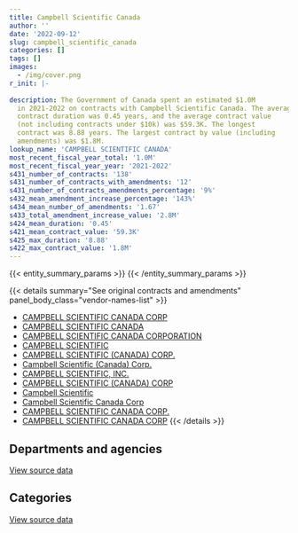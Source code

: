 ```yaml
---
title: Campbell Scientific Canada
author: ''
date: '2022-09-12'
slug: campbell_scientific_canada
categories: []
tags: []
images:
  - /img/cover.png
r_init: |-
  
description: The Government of Canada spent an estimated $1.0M
  in 2021-2022 on contracts with Campbell Scientific Canada. The average
  contract duration was 0.45 years, and the average contract value
  (not including contracts under $10k) was $59.3K. The longest
  contract was 8.88 years. The largest contract by value (including
  amendments) was $1.8M.
lookup_name: 'CAMPBELL SCIENTIFIC CANADA'
most_recent_fiscal_year_total: '1.0M'
most_recent_fiscal_year_year: '2021-2022'
s431_number_of_contracts: '138'
s431_number_of_contracts_with_amendments: '12'
s431_number_of_contracts_amendments_percentage: '9%'
s432_mean_amendment_increase_percentage: '143%'
s434_mean_number_of_amendments: '1.67'
s433_total_amendment_increase_value: '2.8M'
s424_mean_duration: '0.45'
s421_mean_contract_value: '59.3K'
s425_max_duration: '8.88'
s422_max_contract_value: '1.8M'
---
```


<script src="/rmarkdown-libs/htmlwidgets/htmlwidgets.js"></script>
<link href="/rmarkdown-libs/datatables-css/datatables-crosstalk.css" rel="stylesheet" />
<script src="/rmarkdown-libs/datatables-binding/datatables.js"></script>
<script src="/rmarkdown-libs/jquery/jquery-3.6.0.min.js"></script>
<link href="/rmarkdown-libs/dt-core-bootstrap/css/dataTables.bootstrap.min.css" rel="stylesheet" />
<link href="/rmarkdown-libs/dt-core-bootstrap/css/dataTables.bootstrap.extra.css" rel="stylesheet" />
<script src="/rmarkdown-libs/dt-core-bootstrap/js/jquery.dataTables.min.js"></script>
<script src="/rmarkdown-libs/dt-core-bootstrap/js/dataTables.bootstrap.min.js"></script>
<link href="/rmarkdown-libs/crosstalk/css/crosstalk.min.css" rel="stylesheet" />
<script src="/rmarkdown-libs/crosstalk/js/crosstalk.min.js"></script>
<script src="/rmarkdown-libs/htmlwidgets/htmlwidgets.js"></script>
<link href="/rmarkdown-libs/datatables-css/datatables-crosstalk.css" rel="stylesheet" />
<script src="/rmarkdown-libs/datatables-binding/datatables.js"></script>
<script src="/rmarkdown-libs/jquery/jquery-3.6.0.min.js"></script>
<link href="/rmarkdown-libs/dt-core-bootstrap/css/dataTables.bootstrap.min.css" rel="stylesheet" />
<link href="/rmarkdown-libs/dt-core-bootstrap/css/dataTables.bootstrap.extra.css" rel="stylesheet" />
<script src="/rmarkdown-libs/dt-core-bootstrap/js/jquery.dataTables.min.js"></script>
<script src="/rmarkdown-libs/dt-core-bootstrap/js/dataTables.bootstrap.min.js"></script>
<link href="/rmarkdown-libs/crosstalk/css/crosstalk.min.css" rel="stylesheet" />
<script src="/rmarkdown-libs/crosstalk/js/crosstalk.min.js"></script>

{{< entity_summary_params >}}
{{< /entity_summary_params >}}

{{< details summary="See original contracts and amendments" panel_body_class="vendor-names-list" >}}
- [CAMPBELL SCIENTIFIC CANADA CORP](https://search.open.canada.ca/en/ct/?sort=contract_value_f%20desc&page=1&search_text=%22CAMPBELL%20SCIENTIFIC%20CANADA%20CORP%22)
- [CAMPBELL SCIENTIFIC CANADA](https://search.open.canada.ca/en/ct/?sort=contract_value_f%20desc&page=1&search_text=%22CAMPBELL%20SCIENTIFIC%20CANADA%22)
- [CAMPBELL SCIENTIFIC CANADA CORPORATION](https://search.open.canada.ca/en/ct/?sort=contract_value_f%20desc&page=1&search_text=%22CAMPBELL%20SCIENTIFIC%20CANADA%20CORPORATION%22)
- [CAMPBELL SCIENTIFIC](https://search.open.canada.ca/en/ct/?sort=contract_value_f%20desc&page=1&search_text=%22CAMPBELL%20SCIENTIFIC%22)
- [CAMPBELL SCIENTIFIC (CANADA) CORP.](https://search.open.canada.ca/en/ct/?sort=contract_value_f%20desc&page=1&search_text=%22CAMPBELL%20SCIENTIFIC%20%28CANADA%29%20CORP.%22)
- [Campbell Scientific (Canada) Corp.](https://search.open.canada.ca/en/ct/?sort=contract_value_f%20desc&page=1&search_text=%22Campbell%20Scientific%20%28Canada%29%20Corp.%22)
- [CAMPBELL SCIENTIFIC, INC.](https://search.open.canada.ca/en/ct/?sort=contract_value_f%20desc&page=1&search_text=%22CAMPBELL%20SCIENTIFIC%2c%20INC.%22)
- [CAMPBELL SCIENTIFIC (CANADA) CORP](https://search.open.canada.ca/en/ct/?sort=contract_value_f%20desc&page=1&search_text=%22CAMPBELL%20SCIENTIFIC%20%28CANADA%29%20CORP%22)
- [Campbell Scientific](https://search.open.canada.ca/en/ct/?sort=contract_value_f%20desc&page=1&search_text=%22Campbell%20Scientific%22)
- [Campbell Scientific Canada Corp](https://search.open.canada.ca/en/ct/?sort=contract_value_f%20desc&page=1&search_text=%22Campbell%20Scientific%20Canada%20Corp%22)
- [CAMPBELL SCIENTIFIC CANADA CORP.](https://search.open.canada.ca/en/ct/?sort=contract_value_f%20desc&page=1&search_text=%22CAMPBELL%20SCIENTIFIC%20CANADA%20CORP.%22)
- [CAMPBELL SCIENTIFIC CANADA CORP](https://search.open.canada.ca/en/ct/?sort=contract_value_f%20desc&page=1&search_text=%22CAMPBELL%20SCIENTIFIC%20CANADA%20%20%20%20CORP%22)
{{< /details >}}

## Departments and agencies

<div id="htmlwidget-1" style="width:100%;height:auto;" class="datatables html-widget"></div>
<script type="application/json" data-for="htmlwidget-1">{"x":{"style":"bootstrap","filter":"none","vertical":false,"data":[["<a href=\"/departments/aafc-aac/\">Agriculture and Agri-Food Canada<\/a>","<a href=\"/departments/dfo-mpo/\">Fisheries and Oceans Canada<\/a>","<a href=\"/departments/dnd-mdn/\">National Defence<\/a>","<a href=\"/departments/ec/\">Environment and Climate Change Canada<\/a>","<a href=\"/departments/nrc-cnrc/\">National Research Council Canada<\/a>","<a href=\"/departments/nrcan-rncan/\">Natural Resources Canada<\/a>","<a href=\"/departments/pc/\">Parks Canada<\/a>","<a href=\"/departments/pwgsc-tpsgc/\">Public Services and Procurement Canada<\/a>"],[85673.51,24240.4,66663.05,1051698.32,93248.89,120403.49,null,63736.44],[91445.72,45384.76,19246.81,815869.82,30090.66,91762.28,null,319555.31],[35211.69,94264.6,13213.5,922255.42,null,78305.65,33862.5,19208.24],[46141.04,17850.09,null,929282.25,null,null,24705.19,null]],"container":"<table class=\"table table-striped table-hover row-border order-column display\">\n  <thead>\n    <tr>\n      <th>Department<\/th>\n      <th>2018-2019<\/th>\n      <th>2019-2020<\/th>\n      <th>2020-2021<\/th>\n      <th>2021-2022<\/th>\n    <\/tr>\n  <\/thead>\n<\/table>","options":{"order":[[4,"desc"]],"pageLength":10,"autoWidth":true,"columnDefs":[{"targets":1,"render":"function(data, type, row, meta) {\n    return type !== 'display' ? data : DTWidget.formatCurrency(data, \"$\", 2, 3, \",\", \".\", true, null);\n  }"},{"targets":2,"render":"function(data, type, row, meta) {\n    return type !== 'display' ? data : DTWidget.formatCurrency(data, \"$\", 2, 3, \",\", \".\", true, null);\n  }"},{"targets":3,"render":"function(data, type, row, meta) {\n    return type !== 'display' ? data : DTWidget.formatCurrency(data, \"$\", 2, 3, \",\", \".\", true, null);\n  }"},{"targets":4,"render":"function(data, type, row, meta) {\n    return type !== 'display' ? data : DTWidget.formatCurrency(data, \"$\", 2, 3, \",\", \".\", true, null);\n  }"},{"width":"16%","targets":[1,2,3,4]},{"className":"dt-right","targets":[1,2,3,4]}],"orderClasses":false}},"evals":["options.columnDefs.0.render","options.columnDefs.1.render","options.columnDefs.2.render","options.columnDefs.3.render"],"jsHooks":[]}</script>
<p class="text-right">
<a href="https://github.com/GoC-Spending/contracts-data/tree/main/data/out/vendors/campbell_scientific_canada/summary_by_fiscal_year_by_department.csv" class="source-data-link btn btn-link">View source data</a>
</p>

## Categories

<div id="htmlwidget-2" style="width:100%;height:auto;" class="datatables html-widget"></div>
<script type="application/json" data-for="htmlwidget-2">{"x":{"style":"bootstrap","filter":"none","vertical":false,"data":[["<a href=\"/categories/other/\">(Other)<\/a>","<a href=\"/categories/facilities_and_construction/\">Facilities and construction<\/a>","<a href=\"/categories/professional_services/\">Professional services<\/a>","<a href=\"/categories/information_technology/\">Information technology<\/a>","<a href=\"/categories/industrial_products_and_services/\">Industrial products and services<\/a>","<a href=\"/categories/human_capital/\">Human capital<\/a>"],[null,68365.43,68358.03,15463.21,1329812.15,23665.29],[null,37736.09,319555.31,null,1056063.96,null],[10912.8,54030.95,19208.24,43481.45,1068688.16,null],[null,39791.61,null,33640.77,944546.19,null]],"container":"<table class=\"table table-striped table-hover row-border order-column display\">\n  <thead>\n    <tr>\n      <th>Category<\/th>\n      <th>2018-2019<\/th>\n      <th>2019-2020<\/th>\n      <th>2020-2021<\/th>\n      <th>2021-2022<\/th>\n    <\/tr>\n  <\/thead>\n<\/table>","options":{"order":[[4,"desc"]],"dom":"t","pageLength":30,"autoWidth":true,"columnDefs":[{"targets":1,"render":"function(data, type, row, meta) {\n    return type !== 'display' ? data : DTWidget.formatCurrency(data, \"$\", 2, 3, \",\", \".\", true, null);\n  }"},{"targets":2,"render":"function(data, type, row, meta) {\n    return type !== 'display' ? data : DTWidget.formatCurrency(data, \"$\", 2, 3, \",\", \".\", true, null);\n  }"},{"targets":3,"render":"function(data, type, row, meta) {\n    return type !== 'display' ? data : DTWidget.formatCurrency(data, \"$\", 2, 3, \",\", \".\", true, null);\n  }"},{"targets":4,"render":"function(data, type, row, meta) {\n    return type !== 'display' ? data : DTWidget.formatCurrency(data, \"$\", 2, 3, \",\", \".\", true, null);\n  }"},{"width":"16%","targets":[1,2,3,4]},{"className":"dt-right","targets":[1,2,3,4]}],"orderClasses":false,"lengthMenu":[10,25,30,50,100]}},"evals":["options.columnDefs.0.render","options.columnDefs.1.render","options.columnDefs.2.render","options.columnDefs.3.render"],"jsHooks":[]}</script>
<p class="text-right">
<a href="https://github.com/GoC-Spending/contracts-data/tree/main/data/out/vendors/campbell_scientific_canada/summary_by_fiscal_year_by_category.csv" class="source-data-link btn btn-link">View source data</a>
</p>
